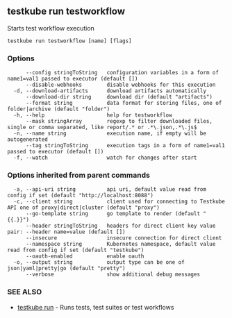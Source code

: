 <head>
  <meta name="docsearch:indexPrefix" content="reference-doc" />
</head>

## testkube run testworkflow

Starts test workflow execution

```
testkube run testworkflow [name] [flags]
```

### Options

```
      --config stringToString   configuration variables in a form of name1=val1 passed to executor (default [])
      --disable-webhooks        disable webhooks for this execution
  -d, --download-artifacts      download artifacts automatically
      --download-dir string     download dir (default "artifacts")
      --format string           data format for storing files, one of folder|archive (default "folder")
  -h, --help                    help for testworkflow
      --mask stringArray        regexp to filter downloaded files, single or comma separated, like report/.* or .*\.json,.*\.js$
  -n, --name string             execution name, if empty will be autogenerated
      --tag stringToString      execution tags in a form of name1=val1 passed to executor (default [])
  -f, --watch                   watch for changes after start
```

### Options inherited from parent commands

```
  -a, --api-uri string          api uri, default value read from config if set (default "http://localhost:8088")
  -c, --client string           client used for connecting to Testkube API one of proxy|direct|cluster (default "proxy")
      --go-template string      go template to render (default "{{.}}")
      --header stringToString   headers for direct client key value pair: --header name=value (default [])
      --insecure                insecure connection for direct client
      --namespace string        Kubernetes namespace, default value read from config if set (default "testkube")
      --oauth-enabled           enable oauth
  -o, --output string           output type can be one of json|yaml|pretty|go (default "pretty")
      --verbose                 show additional debug messages
```

### SEE ALSO

- [testkube run](testkube_run.md) - Runs tests, test suites or test workflows
